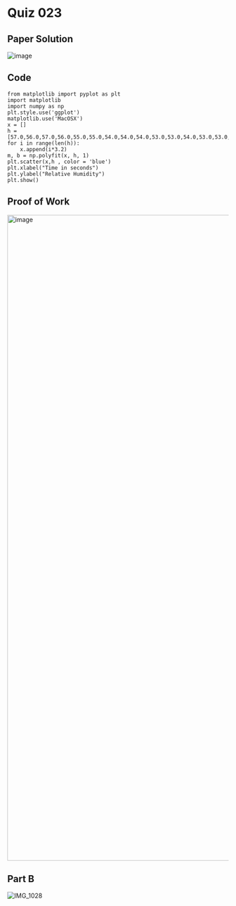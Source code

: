 # Quiz 023

## Paper Solution

![image](https://github.com/user-attachments/assets/335c8669-b241-4908-91d7-cbe226fdff79)

## Code

```
from matplotlib import pyplot as plt
import matplotlib
import numpy as np
plt.style.use('ggplot')
matplotlib.use('MacOSX')
x = []
h = [57.0,56.0,57.0,56.0,55.0,55.0,54.0,54.0,54.0,53.0,53.0,54.0,53.0,53.0,52.0,52.0,51.0,51.0,51.0,50.0,50.0,49.0,49.0,48.0,49.0,49.0,48.0,48.0,48.0,49.0]
for i in range(len(h)):
    x.append(i*3.2)
m, b = np.polyfit(x, h, 1)
plt.scatter(x,h , color = 'blue')
plt.xlabel("Time in seconds")
plt.ylabel("Relative Humidity")
plt.show()
```

## Proof of Work

<img width="1470" alt="image" src="https://github.com/user-attachments/assets/fdf22c7b-6894-4540-9ba3-89d619f9a8d4">

## Part B

![IMG_1028](https://github.com/user-attachments/assets/4336235f-5774-437c-8bc7-da46ff6bfa93)
